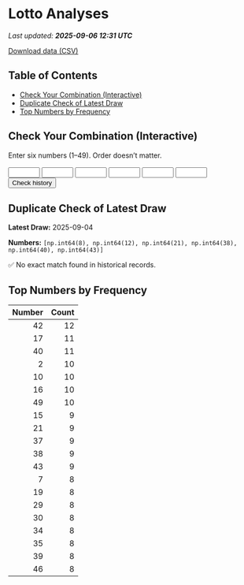 # Lotto Analyses

_Last updated: **2025-09-06 12:31 UTC**_

[Download data (CSV)](./assets/sgtoto.csv)

## Table of Contents
- [Check Your Combination (Interactive)](#check-your-combination-(interactive))
- [Duplicate Check of Latest Draw](#duplicate-check-of-latest-draw)
- [Top Numbers by Frequency](#top-numbers-by-frequency)


## Check Your Combination (Interactive)

Enter six numbers (1–49). Order doesn’t matter.

<div id="combo-lookup" style="margin: 1rem 0;">
  <input id="n1" type="number" min="1" max="49" style="width:4rem;"> 
  <input id="n2" type="number" min="1" max="49" style="width:4rem;">
  <input id="n3" type="number" min="1" max="49" style="width:4rem;">
  <input id="n4" type="number" min="1" max="49" style="width:4rem;">
  <input id="n5" type="number" min="1" max="49" style="width:4rem;">
  <input id="n6" type="number" min="1" max="49" style="width:4rem;">
  <button id="lookup-btn">Check history</button>
  <div id="lookup-result" style="margin-top:0.5rem;font-weight:600;"></div>
</div>

<script src="./assets/lookup.js"></script>

## Duplicate Check of Latest Draw

**Latest Draw:** 2025-09-04

**Numbers:** `[np.int64(8), np.int64(12), np.int64(21), np.int64(38), np.int64(40), np.int64(43)]`

✅ No exact match found in historical records.

## Top Numbers by Frequency

| Number | Count |
|---:|---:|
| 42 | 12 |
| 17 | 11 |
| 40 | 11 |
| 2 | 10 |
| 10 | 10 |
| 16 | 10 |
| 49 | 10 |
| 15 | 9 |
| 21 | 9 |
| 37 | 9 |
| 38 | 9 |
| 43 | 9 |
| 7 | 8 |
| 19 | 8 |
| 29 | 8 |
| 30 | 8 |
| 34 | 8 |
| 35 | 8 |
| 39 | 8 |
| 46 | 8 |
